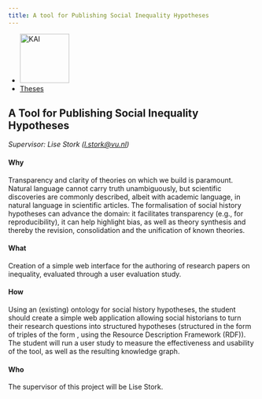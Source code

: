 ```yaml
---
title: A tool for Publishing Social Inequality Hypotheses
---
```


<nav><ul>
    <li><a href="https://kai.cs.vu.nl/"> <img src="../../images/logos/KAI_logo_small_transp.png" alt="KAI" width="100"/></a></li>
    <li><a href="https://kai.cs.vu.nl/theses/">Theses</a></li>
</ul></nav>

## A Tool for Publishing Social Inequality Hypotheses

*Supervisor: Lise Stork (l.stork@vu.nl)*


#### Why 
Transparency and clarity of theories on which we build is paramount. Natural language cannot carry truth unambiguously, but scientific discoveries are commonly described, albeit with academic language, in natural language in scientific articles. The formalisation of social history hypotheses can advance the domain: it facilitates transparency (e.g., for reproducibility), it can help highlight bias, as well as theory synthesis and thereby the revision, consolidation and the unification of known theories.

#### What 
Creation of a simple web interface for the authoring of research papers on inequality, evaluated through a user evaluation study. 

#### How 
Using an (existing) ontology for social history hypotheses, the student should create a simple web application allowing social historians to turn their research questions into structured hypotheses (structured in the form of triples of the form <subject><predicate><object>, using the Resource Description Framework (RDF)). The student will run a user study to measure the effectiveness and usability of the tool, as well as the resulting knowledge graph. 

#### Who 
The supervisor of this project will be Lise Stork.

